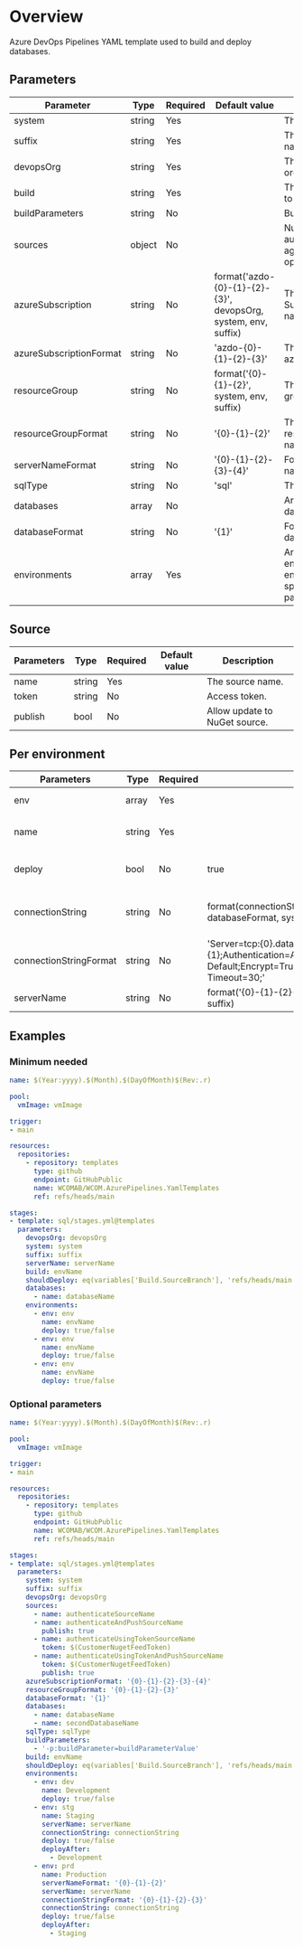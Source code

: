 # Overview

Azure DevOps Pipelines YAML template used to build and deploy databases.

## Parameters

 **Parameter**           | **Type** | **Required** | **Default value**                                              | **Description**                                             
-------------------------|----------|--------------|----------------------------------------------------------------|-------------------------------------------------------------
 system                  | string   | Yes          |                                                                | The target system.                                          
 suffix                  | string   | Yes          |                                                                | The resource name suffix.                                   
 devopsOrg               | string   | Yes          |                                                                | The devops organisation.                                    
 build                   | string   | Yes          |                                                                | The environment to build.                                   
 buildParameters         | string   | No           |                                                                | Build Parameters.                                           
 sources                 | object   | No           |                                                                | NuGet feeds to authenticate against and optionally push to. 
 azureSubscription       | string   | No           | format('azdo-{0}-{1}-{2}-{3}', devopsOrg, system, env, suffix) | The Azure Subscription name.                                
 azureSubscriptionFormat | string   | No           | 'azdo-{0}-{1}-{2}-{3}'                                         | The format for the azureSubscription.                       
 resourceGroup           | string   | No           | format('{0}-{1}-{2}', system, env, suffix)                     | The resource group name.                                    
 resourceGroupFormat     | string   | No           | '{0}-{1}-{2}'                                                  | The format for the resourceGroup name.                      
 serverNameFormat        | string   | No           | '{0}-{1}-{2}-{3}-{4}'                                          | Format of server name.                                      
 sqlType                 | string   | No           | 'sql'                                                          | The sql type.                                               
 databases               | array    | No           |                                                                | 	Array of databases.                                        
 databaseFormat          | string   | No           | '{1}'                                                          | Format of database name.
 environments            | array    | Yes          |                                                                | Array of environments and environment specific parameters.

## Source

 **Parameters** | **Type** | **Required** | **Default value** | **Description**              
----------------|----------|--------------|-------------------|------------------------------
 name           | string   | Yes          |                   | The source name.             
 token          | string   | No           |                   | Access token.                
 publish        | bool     | No           |                   | Allow update to NuGet source.

## Per environment

 **Parameters**          | **Type** | **Required** | **Default value**                                                                                                                                                       | **Description**                         
-------------------------|----------|--------------|-------------------------------------------------------------------------------------------------------------------------------------------------------------------------|-----------------------------------------
 env                     | array    | Yes          |                                                                                                                                                                         | The target environment.                 
 name                    | string   | Yes          |                                                                                                                                                                         | The target environment name.            
 deploy                  | bool     | No           | true                                                                                                                                                                    | Allow deploy to Resource group.         
 connectionString        | string   | No           | format(connectionStringFormat, serverName, databaseFormat, system, env, suffix)                                                                                         | String to connect to Azure Sql database.
 connectionStringFormat  | string   | No           | 'Server=tcp:{0}.database.windows.net,1433;Initial Catalog={1};Authentication=Active Directory Default;Encrypt=True;TrustServerCertificate=False;Connection Timeout=30;' | Format of connection string.            
 serverName              | string   | No           | format('{0}-{1}-{2}-{3}-{4}', system, serverName, 'sql', env, suffix)                                                                                                   | The server name.                        

## Examples

### Minimum needed

```yaml
name: $(Year:yyyy).$(Month).$(DayOfMonth)$(Rev:.r)

pool:
  vmImage: vmImage

trigger:
- main

resources:
  repositories:
    - repository: templates
      type: github
      endpoint: GitHubPublic
      name: WCOMAB/WCOM.AzurePipelines.YamlTemplates
      ref: refs/heads/main

stages:
- template: sql/stages.yml@templates
  parameters:
    devopsOrg: devopsOrg
    system: system
    suffix: suffix
    serverName: serverName
    build: envName
    shouldDeploy: eq(variables['Build.SourceBranch'], 'refs/heads/main')
    databases:
      - name: databaseName
    environments:
      - env: env
        name: envName
        deploy: true/false
      - env: env
        name: envName
        deploy: true/false
      - env: env
        name: envName
        deploy: true/false
```

### Optional parameters

```yaml
name: $(Year:yyyy).$(Month).$(DayOfMonth)$(Rev:.r)

pool:
  vmImage: vmImage

trigger:
- main

resources:
  repositories:
    - repository: templates
      type: github
      endpoint: GitHubPublic
      name: WCOMAB/WCOM.AzurePipelines.YamlTemplates
      ref: refs/heads/main

stages:
- template: sql/stages.yml@templates
  parameters:
    system: system
    suffix: suffix
    devopsOrg: devopsOrg
    sources:
      - name: authenticateSourceName
      - name: authenticateAndPushSourceName
        publish: true
      - name: authenticateUsingTokenSourceName
        token: $(CustomerNugetFeedToken)
      - name: authenticateUsingTokenAndPushSourceName
        token: $(CustomerNugetFeedToken)
        publish: true
    azureSubscriptionFormat: '{0}-{1}-{2}-{3}-{4}'
    resourceGroupFormat: '{0}-{1}-{2}-{3}'
    databaseFormat: '{1}'
    databases:
      - name: databaseName
      - name: secondDatabaseName
    sqlType: sqlType
    buildParameters:
      - '-p:buildParameter=buildParameterValue'
    build: envName
    shouldDeploy: eq(variables['Build.SourceBranch'], 'refs/heads/main')
    environments:
      - env: dev
        name: Development
        deploy: true/false
      - env: stg
        name: Staging
        serverName: serverName
        connectionString: connectionString
        deploy: true/false
        deployAfter:
          - Development
      - env: prd
        name: Production
        serverNameFormat: '{0}-{1}-{2}'
        serverName: serverName
        connectionStringFormat: '{0}-{1}-{2}-{3}'
        connectionString: connectionString
        deploy: true/false
        deployAfter:
          - Staging
```